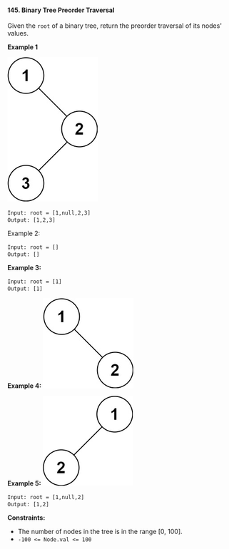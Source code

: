 #### 145. Binary Tree Preorder Traversal

Given the `root` of a binary tree, return the preorder traversal of its nodes' values.

**Example 1**

![](../L.144.Binary.Tree.Preorder.Traversal.Medium/img/inorder_1.jpg)

```
Input: root = [1,null,2,3]
Output: [1,2,3]
```

Example 2:
```
Input: root = []
Output: []
```

**Example 3:**
```
Input: root = [1]
Output: [1]
```

**Example 4:**
![](../L.144.Binary.Tree.Preorder.Traversal.Medium/img/inorder_4.jpg)

**Example 5:**
![](../L.144.Binary.Tree.Preorder.Traversal.Medium/img/inorder_5.jpg)

```
Input: root = [1,null,2]
Output: [1,2]
```

**Constraints:**

* The number of nodes in the tree is in the range [0, 100].
* `-100 <= Node.val <= 100`